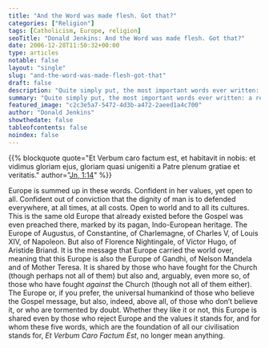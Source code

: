 ```yaml
---
title: "And the Word was made flesh. Got that?"
categories: ["Religion"]
tags: [Catholicism, Europe, religion]
seoTitle: "Donald Jenkins: And the Word was made flesh. Got that?"
date: 2006-12-28T11:50:32+00:00
type: articles
notable: false
layout: "single"
slug: "and-the-word-was-made-flesh-got-that"
draft: false
description: "Quite simply put, the most important words ever written: a recollection for Christmas."
summary: "Quite simply put, the most important words ever written: a recollection for Christmas."
featured_image: "c2c3e5a7-5472-4d3b-a472-2aeed1a4c700"
author: "Donald Jenkins"
showthedate: false
tableofcontents: false
noindex: false
---
```


{{% blockquote quote="Et Verbum caro factum est, et habitavit in nobis: et vidimus gloriam ejus,  gloriam quasi unigeniti a Patre plenum gratiae et veritatis." author="[Jn, 1:14](https://en.wikipedia.org/wiki/John_1:14#:~:text=In%20the%20King%20James%20Version,made%20his%20dwelling%20among%20us.)" %}}

Europe is summed up in these words. Confident in her values, yet open to all. Confident out of conviction that the dignity of man is to defended everywhere, at all times, at all costs. Open to world and to all its cultures. This is the same old Europe that already existed before the Gospel was even preached there, marked by its pagan, Indo-European heritage. The Europe of Augustus, of Constantine, of Charlemagne, of Charles V, of Louis XIV, of Napoleon. But also of Florence Nightingale, of Victor Hugo, of Aristide Briand. It is the message that Europe carried the world over, meaning that this Europe is also the Europe of Gandhi, of Nelson Mandela and of Mother Teresa. It is shared by those who have fought for the Church (though perhaps not all of them) but also and, arguably, even more so, of those who have fought _against_ the Church (though not all of them either). The Europe or, if you prefer, the universal humankind of those who believe the Gospel message, but also, indeed, above all, of those who don’t believe it, or who are tormented by doubt. Whether they like it or not, this Europe is shared even by those who reject Europe and the values it stands for, and for whom these five words, which are the foundation of all our civilisation stands for, _Et Verbum Caro Factum Est_, no longer mean anything.
